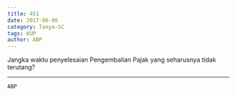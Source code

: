 ```yaml
---
title: 451
date: 2017-06-06
category: Tanya-SC
tags: KUP
author: ABP
---
```


Jangka waktu penyelesaian Pengembalian Pajak yang seharusnya tidak terutang?

---



`ABP`
